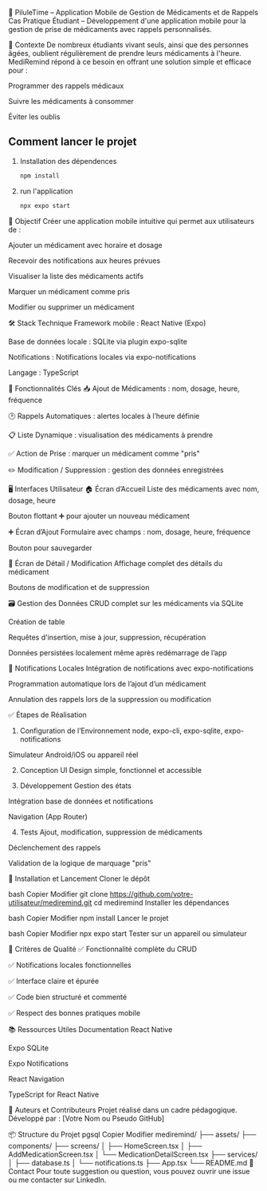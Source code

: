 📱 PiluleTime – Application Mobile de Gestion de Médicaments et de Rappels
Cas Pratique Étudiant – Développement d'une application mobile pour la gestion de prise de médicaments avec rappels personnalisés.

🧠 Contexte
De nombreux étudiants vivant seuls, ainsi que des personnes âgées, oublient régulièrement de prendre leurs médicaments à l'heure. MediRemind répond à ce besoin en offrant une solution simple et efficace pour :

Programmer des rappels médicaux

Suivre les médicaments à consommer

Éviter les oublis

## Comment lancer le projet

1. Installation des dépendences

   ```bash
   npm install
   ```

2. run l'application

   ```bash
   npx expo start
   ```


🎯 Objectif
Créer une application mobile intuitive qui permet aux utilisateurs de :

Ajouter un médicament avec horaire et dosage

Recevoir des notifications aux heures prévues

Visualiser la liste des médicaments actifs

Marquer un médicament comme pris

Modifier ou supprimer un médicament

🛠️ Stack Technique
Framework mobile : React Native (Expo)

Base de données locale : SQLite via plugin expo-sqlite

Notifications : Notifications locales via expo-notifications

Langage : TypeScript

🧩 Fonctionnalités Clés
📥 Ajout de Médicaments : nom, dosage, heure, fréquence

🕑 Rappels Automatiques : alertes locales à l’heure définie

📋 Liste Dynamique : visualisation des médicaments à prendre

✅ Action de Prise : marquer un médicament comme "pris"

✏️ Modification / Suppression : gestion des données enregistrées

🖥️ Interfaces Utilisateur
🏠 Écran d’Accueil
Liste des médicaments avec nom, dosage, heure

Bouton flottant ➕ pour ajouter un nouveau médicament

➕ Écran d’Ajout
Formulaire avec champs : nom, dosage, heure, fréquence

Bouton pour sauvegarder

📝 Écran de Détail / Modification
Affichage complet des détails du médicament

Boutons de modification et de suppression

🗃️ Gestion des Données
CRUD complet sur les médicaments via SQLite

Création de table

Requêtes d'insertion, mise à jour, suppression, récupération

Données persistées localement même après redémarrage de l’app

🔔 Notifications Locales
Intégration de notifications avec expo-notifications

Programmation automatique lors de l’ajout d’un médicament

Annulation des rappels lors de la suppression ou modification

✅ Étapes de Réalisation
1. Configuration de l’Environnement
node, expo-cli, expo-sqlite, expo-notifications

Simulateur Android/iOS ou appareil réel

2. Conception UI
Design simple, fonctionnel et accessible

3. Développement
Gestion des états

Intégration base de données et notifications

Navigation (App Router)

4. Tests
Ajout, modification, suppression de médicaments

Déclenchement des rappels

Validation de la logique de marquage "pris"

🚀 Installation et Lancement
Cloner le dépôt

bash
Copier
Modifier
git clone https://github.com/votre-utilisateur/mediremind.git
cd mediremind
Installer les dépendances

bash
Copier
Modifier
npm install
Lancer le projet

bash
Copier
Modifier
npx expo start
Tester sur un appareil ou simulateur

🧪 Critères de Qualité
✅ Fonctionnalité complète du CRUD

✅ Notifications locales fonctionnelles

✅ Interface claire et épurée

✅ Code bien structuré et commenté

✅ Respect des bonnes pratiques mobile

📚 Ressources Utiles
Documentation React Native

Expo SQLite

Expo Notifications

React Navigation

TypeScript for React Native

🤝 Auteurs et Contributeurs
Projet réalisé dans un cadre pédagogique.
Développé par : [Votre Nom ou Pseudo GitHub]

📦 Structure du Projet
pgsql
Copier
Modifier
mediremind/
├── assets/
├── components/
├── screens/
│   ├── HomeScreen.tsx
│   ├── AddMedicationScreen.tsx
│   └── MedicationDetailScreen.tsx
├── services/
│   ├── database.ts
│   └── notifications.ts
├── App.tsx
└── README.md
📩 Contact
Pour toute suggestion ou question, vous pouvez ouvrir une issue ou me contacter sur LinkedIn.
